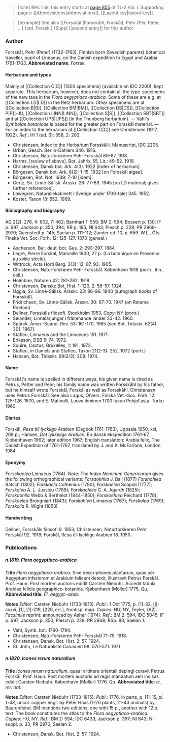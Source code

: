 > [!cite] BHL link: this entry starts at [page 855](https://www.biodiversitylibrary.org/page/33120986) of TL-2 Vol. I.
> Supporting pages: [[Abbreviations|abbreviations]], [[Layout key|layout key]].

> [!example] See also [[Forsskål (Forsskåhl, Forskål), Pehr (Per, Peter, ...) {std. Forssk.} (Suppl.)|second entry]] for this author

### Author

Forsskål, Pehr (Peter) (1732-1763), Finnish born (Swedish parents) botanical traveller, pupil of Linnaeus, on the Danish expedition to Egypt and Arabia 1761-1763. 
**Abbreviated name**: *Forssk.*

#### Herbarium and types

Mainly at [[Collection C|C]] (1300 specimens) (available on IDC 2200), kept separate. This herbarium, however, does not contain all the type-specimens of the new taxa in the *Flora aegyptiaco-arabica*. Some of these are e.g. at [[Collection LD|LD]] in the Retz herbarium. Other specimens are at [[Collection B|B]], [[Collection BM|BM]], [[Collection DS|DS]], [[Collection P|P]]-JU, [[Collection LINN|LINN]], [[Collection S|S]], [[Collection SBT|SBT]] and at [[Collection UPS|UPS]] (in the Thunberg herbarium). — Vahl's *Symbolae botanicae* is based for the greater part on Forsskål material. — For an index to the herbarium at [[Collection C|C]] see Christensen (1917, 1922).
*Ref*.: IH 1 (ed. 6): 358, 2: 203.
- Christensen, Index to the Herbarium Forsskålii. Manuscript, IDC 2205.
- Urban, Gesch. Berlin-Dahlem 346. 1916.
- Christensen, Naturforskeren Pehr Forsskål 80-87. 1918.
- Harms, \[review of above\], Bot. Jahrb. 55, Lit.: 49-52. 1918.
- Christensen, Dansk bot. Ark. 4(3). 1922 \[index of herbarium\].
- Börgesen, Dansk bot. Ark. 8(2): 1-15. 1932 \[on Forsskål algae\].
- Börgesen, Bot. Not. 1939: 7-10 \[idem\].
- Gertz, Sv. Linné-Sällsk. Årsskr. 28: 77-89. 1945 \[on LD material; gives further references\].
- Löwegren, Naturaliekabinett i Sverige under 1700-talet 345. 1952.
- Koster, Taxon 18: 552. 1969.

#### Bibliography and biography

AG 2(2): 276, 4: 602, 7: 462; Barnhart 1: 559; BM 2: 594; Bossert p. 130; IF p. 697; Jackson p. 350, 394; KR p. 195; NI 643; Plesch p. 228; PR 2969-2970; Quenstedt p. 145; Saelan p. 111-112; Zander ed. 10, p. 659. W.L., Öfv. Finska Vet. Soc. Forh. 12: 125-127. 1870 (geneal.)
- Ascherson, Ber. deut. bot. Ges. 2: 293-297. 1884.
- Legré, Pierre Forskal, Marseille 1900, 27 p. (La botanique en Provence au xviiie siècle).
- Wittrock, Acta Horti Berg. 3(3): 12, 87, 93. 1905.
- Christensen, Naturforskeren Pehr Forsskål. København 1918 (portr., itin., coll.)
- Holmboe, Naturen 42: 281-282. 1918.
- Christensen, Danske Bot. Hist. 1: 120, 2: 56-57. 1924.
- Uggla, Sv. Linné-Sällsk. Årsskr. 23: 86-96. 1940 (autograph books of Forsskål).
- Fridrichsen, Sv. Linné-Sällsk. Årsskr. 30: 67-70. 1947 (on Retama Roetam).
- Dellner, Forsskåls filosofi. Stockholm 1953. *Copy*: NY (portr.)
- Selander, Linnelärjungar i främmande länder 23-42. 1960.
- Spärck, Amer.-Scand. Rev. 53: 161-170. 1965 (see Bot. Tidsskr. 62(4): 301. 1967).
- Stafleu, Linnaeus and the Linnaeans 151. 1971.
- Eriksson, DSB 5: 74. 1972.
- Squire, Cactus, Bruxelles, 1: 191. 1972.
- Stafleu, *in* Daniels and Stafleu, Taxon 21(2-3): 252. 1972 (portr.)
- Hansen, Bot. Tidsskr. 69(2/3): 208. 1974.

#### Name

Forsskål's name is spelled in different ways; his given name is cited as Petrus, Petter and Pehr; his family name was written Forsskåhl by his father, but he himself wrote Forsskål, Forskål as well as Forsskåhl. Christensen uses Petrus Forsskål. See also Lagus, Öfvers. Finska Vet.-Soc. Förh. 12: 125-126. 1870, and E. Matinolli, Luova ihminen 1700 luvun Pohjol'asta. Turku 1960.

#### Diaries

Forskål, *Resa till lyckliga Arabien* (Dagbok 1761-1763), Uppsala 1950, xxi, 209 p.; Hansen, *Det lykkelige Arabien*, En dansk ekspedition 1761-67, Kjobenhaven 1962; later edition 1967; English translation: Arabia felix, The Danish Expedition of 1761-1767, translated by J. and K. McFarlane, London 1964.

#### Eponymy

*Forsskaolea* Linnaeus (1764).
*Note*: The *Index Nominum Genericorum* gives the following orthographical variants: *Forsaokhlia* J. Ball (1877) *Forshohlea* Batsch (1802); *Forskaela* Cothenius (1790); *Forskaelea* Scopoli (1777); *Forskalea* A. L. Jussieu (1789); *Forskaohlea* C. A. Agardh (1825); *Forskaohlia* Webb & Berthelot (1844-1850); *Forskoehlea* Reichard (1778); *Forskoelea* Brongniart (1843); *Forskohlea* Linnaeus (1767); *Forskolea* (1769); *Forskolia* R. Wight (1853)

#### Handwriting

Dellner, Forsskåls filosofi 9. 1953; Christensen, Naturforskeren Pehr Forsskål 92. 1918; Forskål, Resa till lycklige Arabien 18. 1950.

### Publications

##### n.1819. Flora aegyptiaco-arabica

**Title**
*Flora aegyptiaco-arabica*. Sive descriptiones plantarum, quas per Aegyptum inferiorem et Arabium felicem detexit, illustravit Petrus Forskål. Prof. Haun. Post mortem auctoris edidit Carsten Niebuhr. Accedit tabula Arabiae felicis geographico-botanica. Kjøbenhavn (Möller) 1775. Qu.
**Abbreviated title**: *Fl. aegypt.-arab.*

**Notes**
*Editor*: Carsten Niebuhr (1733-1815).
*Publ*.: 1 Oct 1775, p. \[1\]-32, \[i\]-cxxvi, \[1\], \[1\]-219, \[220, err.\], frontisp. map. *Copies*: HU, NY, Teyler, U(2).
*Facsimile* reprint: announced by Asher (1974).
*Ref*.: BM 2: 594; IDC 5045; IF p. 697; Jackson p. 350; Plesch p. 228; PR 2969; RSp. 83; Saelan 1.
- Vahl, Symb. bot. 1790-1794.
- Christensen, Naturforskeren Pehr Forsskål 71-75. 1918.
- Christensen, Dansk. Bot. Hist. 2: 57. 1924.
- St. John, Le Naturaliste Canadien 98: 570-571. 1971.

##### n.1820. Icones rerum naturalium

**Title**
*Icones rerum naturalium*, quas in itinere orientali depingi curavit Petrus Forskål, Prof. Haun. Post mortem auctoris ad regis mandatum aeri incisas edidit Carsten Niebuhr. København (Möller) 1776. Qu.
**Abbreviated title**: *Ic. rer. nat.*

**Notes**
*Editor*: Carsten Niebuhr (1733-1815).
*Publ*.: 1776, in parts, p. \[1\]-15, *pl. 1-43*, uncol. copper engr. by Peter Haas (1-20 plants, 21-43 animals) by Baurenfeind. BM mentions two editions, one with 15 p., another with 12 p. text. The book constitutes the atlas to the *Flora aegyptiaco-arabica. Copies*: HU, NY.
*Ref*.: BM 2: 594; IDC 6433; Jackson p. 397; NI 643; NI suppl. p. 33; PR 2970; Saelan 2.
- Christensen, Dansk. Bot. Hist. 2: 57. 1924.

